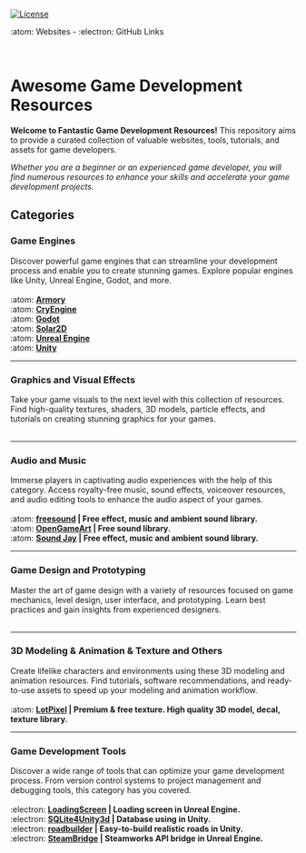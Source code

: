 [![License](https://img.shields.io/badge/License-MIT-blue.svg)](https://opensource.org/licenses/MIT)

:atom: Websites - :electron: GitHub Links

<br>

# **Awesome Game Development Resources**
**Welcome to Fantastic Game Development Resources!** This repository aims to provide a curated collection of valuable websites, tools, tutorials, and assets for game developers.

*Whether you are a beginner or an experienced game developer, you will find numerous resources to enhance your skills and accelerate your game development projects.*

## **Categories**

### **Game Engines**
Discover powerful game engines that can streamline your development process and enable you to create stunning games. Explore popular engines like Unity, Unreal Engine, Godot, and more.
<br><br>
:atom: **[Armory](https://armory3d.org)** <br>
:atom: **[CryEngine](https://www.cryengine.com)** <br>
:atom: **[Godot](https://godotengine.org)** <br>
:atom: **[Solar2D](https://solar2d.com)** <br>
:atom: **[Unreal Engine](https://www.unrealengine.com/en-US)** <br>
:atom: **[Unity](https://unity.com)** <br>
<hr>

### **Graphics and Visual Effects**
Take your game visuals to the next level with this collection of resources. Find high-quality textures, shaders, 3D models, particle effects, and tutorials on creating stunning graphics for your games.
<br><br>
<hr>

### **Audio and Music**
Immerse players in captivating audio experiences with the help of this category. Access royalty-free music, sound effects, voiceover resources, and audio editing tools to enhance the audio aspect of your games.
<br><br>
:atom: **[freesound](https://freesound.org) | Free effect, music and ambient sound library.**<br>
:atom: **[OpenGameArt](https://opengameart.org/art-search?keys=sounds) | Free sound library.**<br>
:atom: **[Sound Jay](https://www.soundjay.com) | Free effect, music and ambient sound library.**<br>
<hr>

### **Game Design and Prototyping**
Master the art of game design with a variety of resources focused on game mechanics, level design, user interface, and prototyping. Learn best practices and gain insights from experienced designers.
<br><br>
<hr>

### **3D Modeling & Animation & Texture and Others**
Create lifelike characters and environments using these 3D modeling and animation resources. Find tutorials, software recommendations, and ready-to-use assets to speed up your modeling and animation workflow.
<br><br>
:atom: **[LotPixel](https://www.lotpixel.com) | Premium & free texture. High quality 3D model, decal, texture library.**<br>

<hr>

### **Game Development Tools**
Discover a wide range of tools that can optimize your game development process. From version control systems to project management and debugging tools, this category has you covered.
<br><br>
:electron: **[LoadingScreen](https://github.com/ue4plugins/LoadingScreen) | Loading screen in Unreal Engine.**<br>
:electron: **[SQLite4Unity3d](https://github.com/robertohuertasm/SQLite4Unity3d) | Database using in Unity.**<br>
:electron: **[roadbuilder](https://github.com/guotata1996/roadbuilder) | Easy-to-build realistic roads in Unity.**<br>
:electron: **[SteamBridge](https://github.com/trdwll/SteamBridge) | Steamworks API bridge in Unreal Engine.**<br>